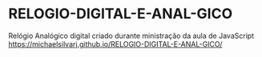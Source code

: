 # RELOGIO-DIGITAL-E-ANAL-GICO
Relógio Analógico digital criado durante ministração da aula de JavaScript
<br>
https://michaelsilvarj.github.io/RELOGIO-DIGITAL-E-ANAL-GICO/
